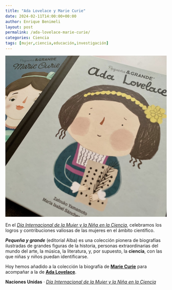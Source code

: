 ```yaml
---
title: "Ada Lovelace y Marie Curie"
date: 2024-02-11T14:00:00+00:00
author: Enrique Benimeli
layout: post
permalink: /ada-lovelace-marie-curie/
categories: Ciencia
tags: [mujer,ciencia,educación,investigación]
---
```


[![image](assets/images/posts/2024/02/mujer_ciencia.jpg)](https://amzn.to/3waG7PA)

En el [*Día Internacional de la Mujer y la Niña en la Ciencia*](https://www.un.org/es/observances/women-and-girls-in-science-day), celebramos los logros y contribuciones valiosas de las mujeres en el ámbito científico.

***Pequeña y grande*** (editorial Alba) es una colección pionera de biografías ilustradas de grandes figuras de la historia, personas extraordinarias del mundo del arte, la música, la literatura, y, por supuesto, la **ciencia**, con las que niñas y niños puedan identificarse.

Hoy hemos añadido a la colección la biografía de [**Marie Curie**](https://amzn.to/3SVNJyu) para acompañar a la de [**Ada Lovelace**](https://amzn.to/3waG7PA).

**Naciones Unidas** · [*Día Internacional de la Mujer y la Niña en la Ciencia*](https://www.un.org/es/observances/women-and-girls-in-science-day)